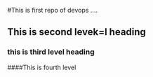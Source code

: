 #This is first repo of devops
....
## This is second levek=l heading

### this is third level heading

####This is fourth level


